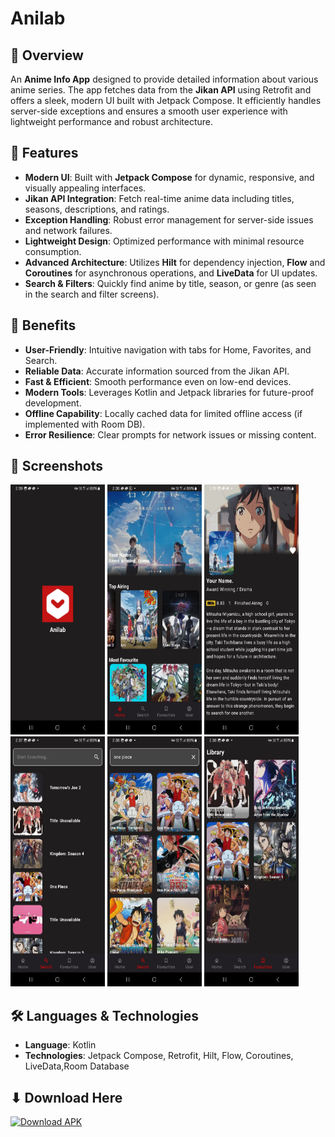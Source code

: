 <h1>Anilab</h1>

<h2>🎯 Overview </h2>
<p>An <strong>Anime Info App</strong> designed to provide detailed information about various anime series. The app fetches data from the <strong>Jikan API</strong> using Retrofit and offers a sleek, modern UI built with Jetpack Compose. It efficiently handles server-side exceptions and ensures a smooth user experience with lightweight performance and robust architecture.</p>

<h2>🤔 Features</h2>
<ul>
    <li><strong>Modern UI</strong>: Built with <strong>Jetpack Compose</strong> for dynamic, responsive, and visually appealing interfaces.</li>
    <li><strong>Jikan API Integration</strong>: Fetch real-time anime data including titles, seasons, descriptions, and ratings.</li>
    <li><strong>Exception Handling</strong>: Robust error management for server-side issues and network failures.</li>
    <li><strong>Lightweight Design</strong>: Optimized performance with minimal resource consumption.</li>
    <li><strong>Advanced Architecture</strong>: Utilizes <strong>Hilt</strong> for dependency injection, <strong>Flow</strong> and <strong>Coroutines</strong> for asynchronous operations, and <strong>LiveData</strong> for UI updates.</li>
    <li><strong>Search & Filters</strong>: Quickly find anime by title, season, or genre (as seen in the search and filter screens).</li>
</ul>

<h2>🌟 Benefits</h2>
<ul>
    <li><strong>User-Friendly</strong>: Intuitive navigation with tabs for Home, Favorites, and Search.</li>
    <li><strong>Reliable Data</strong>: Accurate information sourced from the Jikan API.</li>
    <li><strong>Fast & Efficient</strong>: Smooth performance even on low-end devices.</li>
    <li><strong>Modern Tools</strong>: Leverages Kotlin and Jetpack libraries for future-proof development.</li>
    <li><strong>Offline Capability</strong>: Locally cached data for limited offline access (if implemented with Room DB).</li>
    <li><strong>Error Resilience</strong>: Clear prompts for network issues or missing content.</li>
</ul>

<h2>📸 Screenshots</h2>
<div>
    <img src="screenshots/launcher.png" alt="Logo Screen" width="30%" height="400">
    <img src="screenshots/home_screen.jpg" alt="Home Screen" width="30%" height="400">
    <img src="screenshots/info_screen.jpg" alt="info screen" width="30%" height="400">
  
</div>
<div>
    <img src="screenshots/search_screen.jpg" alt="search screen" width="30%" height="400">
    <img src="screenshots/search_item.jpg" alt="filter screen" width="30%" height="400">
    <img src="screenshots/favorite_screen.jpg" alt="library screen " width="30%" height="400">
  
</div>

<h2>🛠️ Languages & Technologies</h2>
<ul>
    <li><strong>Language</strong>: Kotlin</li>
    <li><strong>Technologies</strong>: Jetpack Compose, Retrofit, Hilt, Flow, Coroutines, LiveData,Room Database </li>
</ul>

<h2>⬇ Download Here</h2>

[![Download APK](https://img.shields.io/badge/Download-APK-blue?style=for-the-badge)](https://github.com/Shahid-tech964/Anilab/releases/download/v1.1.0-auth/app-debug.apk)
